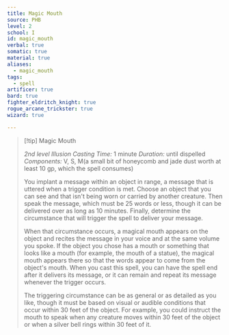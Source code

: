 ```yaml
---
title: Magic Mouth
source: PHB
level: 2
school: I
id: magic_mouth
verbal: true
somatic: true
material: true
aliases:
  - magic_mouth
tags:
  - spell
artificer: true
bard: true
fighter_eldritch_knight: true
rogue_arcane_trickster: true
wizard: true

---
```

>[!tip] Magic Mouth
>
> *2nd level Illusion*
> *Casting Time:* 1 minute
> *Duration:* until dispelled
> *Components:* V, S, M(a small bit of honeycomb and jade dust worth at least 10 gp, which the spell consumes)
>
>You implant a message within an object in range, a message that is uttered when a trigger condition is met. Choose an object that you can see and that isn't being worn or carried by another creature. Then speak the message, which must be 25 words or less, though it can be delivered over as long as 10 minutes. Finally, determine the circumstance that will trigger the spell to deliver your message.
>
>When that circumstance occurs, a magical mouth appears on the object and recites the message in your voice and at the same volume you spoke. If the object you chose has a mouth or something that looks like a mouth (for example, the mouth of a statue), the magical mouth appears there so that the words appear to come from the object's mouth. When you cast this spell, you can have the spell end after it delivers its message, or it can remain and repeat its message whenever the trigger occurs.
>
>The triggering circumstance can be as general or as detailed as you like, though it must be based on visual or audible conditions that occur within 30 feet of the object. For example, you could instruct the mouth to speak when any creature moves within 30 feet of the object or when a silver bell rings within 30 feet of it.
>

